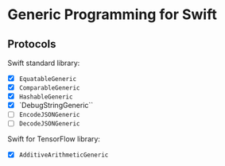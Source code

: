 # Generic Programming for Swift

## Protocols

Swift standard library:

- [x] `EquatableGeneric`
- [X] `ComparableGeneric`
- [x] `HashableGeneric`
- [x] `DebugStringGeneric``
- [ ] `EncodeJSONGeneric`
- [ ] `DecodeJSONGeneric`

Swift for TensorFlow library:

- [x] `AdditiveArithmeticGeneric`
